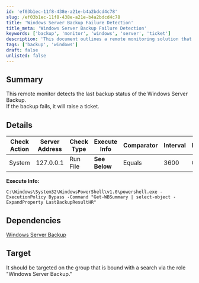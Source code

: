 ```yaml
---
id: 'ef03b1ec-11f8-438e-a21e-b4a2bdcd4c78'
slug: /ef03b1ec-11f8-438e-a21e-b4a2bdcd4c78
title: 'Windows Server Backup Failure Detection'
title_meta: 'Windows Server Backup Failure Detection'
keywords: ['backup', 'monitor', 'windows', 'server', 'ticket']
description: 'This document outlines a remote monitoring solution that detects the last backup status of Windows Server Backup. It raises a ticket if the backup fails, ensuring prompt attention to backup issues.'
tags: ['backup', 'windows']
draft: false
unlisted: false
---
```


## Summary

This remote monitor detects the last backup status of the Windows Server Backup.  
If the backup fails, it will raise a ticket.

## Details

| Check Action | Server Address | Check Type | Execute Info | Comparator | Interval | Result |
|--------------|----------------|------------|---------------|-------------|----------|------|
| System       | 127.0.0.1     | Run File   | **See Below**  | Equals | 3600     | 0 |

**Execute Info:**
```shell
C:\Windows\System32\WindowsPowerShell\v1.0\powershell.exe -ExecutionPolicy Bypass -Command "Get-WBSummary | select-object -ExpandProperty LastBackupResultHR"
```

## Dependencies

[Windows Server Backup](/docs/5cd09bd8-bf3c-431a-8ee6-e56bff349e50)

## Target

It should be targeted on the group that is bound with a search via the role "Windows Server Backup."

